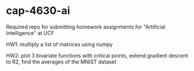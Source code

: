 # cap-4630-ai
Required repo for submitting homework assignments for "Artificial Intelligence" at UCF

HW1: multiply a list of matrices using numpy

HW2: plot 3 bivariate functions with critical points, extend gradient descent to R2, find the averages of the MNIST dataset
